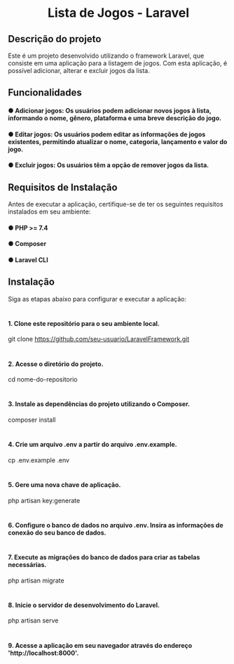 # <h1 align="center"> Lista de Jogos - Laravel </h1>

## Descrição do projeto
Este é um projeto desenvolvido utilizando o framework Laravel, que consiste em uma aplicação para a listagem de jogos. Com esta aplicação, é possível adicionar, alterar e excluir jogos da lista.

## Funcionalidades
#### ● Adicionar jogos: Os usuários podem adicionar novos jogos à lista, informando o nome, gênero, plataforma e uma breve descrição do jogo.
#### ● Editar jogos: Os usuários podem editar as informações de jogos existentes, permitindo atualizar o nome, categoria, lançamento e valor do jogo.
#### ● Excluir jogos: Os usuários têm a opção de remover jogos da lista.

## Requisitos de Instalação
Antes de executar a aplicação, certifique-se de ter os seguintes requisitos instalados em seu ambiente:

#### ● PHP >= 7.4
#### ● Composer
#### ● Laravel CLI

## Instalação
Siga as etapas abaixo para configurar e executar a aplicação:
#

#### 1. Clone este repositório para o seu ambiente local.
git clone https://github.com/seu-usuario/LaravelFramework.git
#
#### 2. Acesse o diretório do projeto.
cd nome-do-repositorio
#
#### 3. Instale as dependências do projeto utilizando o Composer.
composer install
#
#### 4. Crie um arquivo .env a partir do arquivo .env.example.
cp .env.example .env
#
#### 5. Gere uma nova chave de aplicação.
php artisan key:generate
#
#### 6. Configure o banco de dados no arquivo .env. Insira as informações de conexão do seu banco de dados.
#
#### 7. Execute as migrações do banco de dados para criar as tabelas necessárias.
php artisan migrate
#
#### 8. Inicie o servidor de desenvolvimento do Laravel.
php artisan serve
#
#### 9. Acesse a aplicação em seu navegador através do endereço 'http://localhost:8000'.
